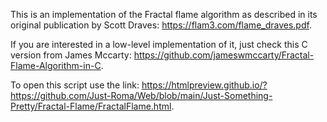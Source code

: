 This is an implementation of the Fractal flame algorithm as described in its original publication by Scott Draves: https://flam3.com/flame_draves.pdf.

If you are interested in a low-level implementation of it, just check this C version from James Mccarty: https://github.com/jameswmccarty/Fractal-Flame-Algorithm-in-C.

To open this script use the link: https://htmlpreview.github.io/?https://github.com/Just-Roma/Web/blob/main/Just-Something-Pretty/Fractal-Flame/FractalFlame.html.
